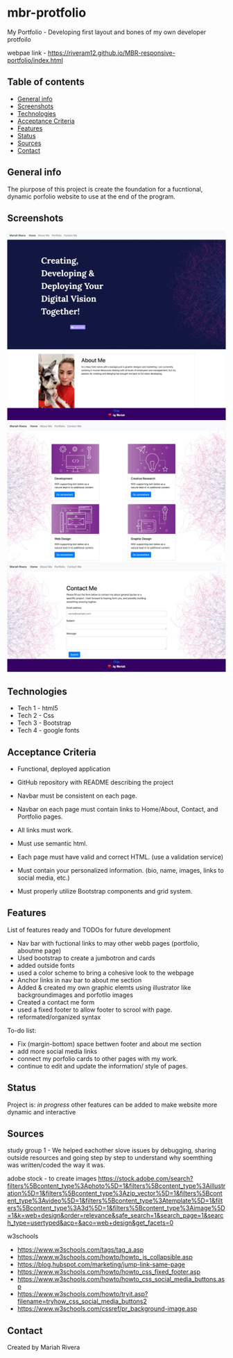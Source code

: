 # mbr-protfolio

My Portfolio - Developing first layout and bones of my own developer protfoilo

webpae link - https://riveram12.github.io/MBR-responsive-portfolio/index.html

## Table of contents

- [General info](#general-info)
- [Screenshots](#screenshots)
- [Technologies](#technologies)
- [Acceptance Criteria](#acceptance-criteria)
- [Features](#features)
- [Status](#status)
- [Sources](#sources)
- [Contact](#contact)

## General info

The piurpose of this project is create the foundation for a fucntional, dynamic porfolio website to use at the end of the program.

## Screenshots

![Screen Shot 1](assets/images/screenshot1.png)
![Screen Shot 2](assets/images/screenshot2.png)
![Screen Shot 3](assets/images/screenshot3.png)

## Technologies

- Tech 1 - html5
- Tech 2 - Css
- Tech 3 - Bootstrap
- Tech 4 - google fonts

## Acceptance Criteria

- Functional, deployed application

- GitHub repository with README describing the project

- Navbar must be consistent on each page.

- Navbar on each page must contain links to Home/About, Contact, and Portfolio pages.

- All links must work.

- Must use semantic html.

- Each page must have valid and correct HTML. (use a validation service)

- Must contain your personalized information. (bio, name, images, links to social media, etc.)

- Must properly utilize Bootstrap components and grid system.

## Features

List of features ready and TODOs for future development

- Nav bar with fuctional links to may other webb pages (portfolio, aboutme page)
- Used bootstrap to create a jumbotron and cards
- added outside fonts
- used a color scheme to bring a cohesive look to the webpage
- Anchor links in nav bar to about me section
- Added & created my own graphic elemts using illustrator like backgroundimages and porfotlio images
- Created a contact me form
- used a fixed footer to allow footer to scrool with page.
- reformated/organized syntax

To-do list:

- Fix (margin-bottom) space bettwen footer and about me section
- add more social media links
- connect my porfolio cards to other pages with my work.
- continue to edit and update the information/ style of pages.

## Status

Project is: _in progress_ other features can be added to make website more dynamic and interactive

## Sources

study group 1 - We helped eachother slove issues by debugging, sharing outside resources and going step by step to understand why soemthing was written/coded the way it was.

adobe stock - to create images
https://stock.adobe.com/search?filters%5Bcontent_type%3Aphoto%5D=1&filters%5Bcontent_type%3Aillustration%5D=1&filters%5Bcontent_type%3Azip_vector%5D=1&filters%5Bcontent_type%3Avideo%5D=1&filters%5Bcontent_type%3Atemplate%5D=1&filters%5Bcontent_type%3A3d%5D=1&filters%5Bcontent_type%3Aimage%5D=1&k=web+design&order=relevance&safe_search=1&search_page=1&search_type=usertyped&acp=&aco=web+design&get_facets=0

w3schools

- https://www.w3schools.com/tags/tag_a.asp
- https://www.w3schools.com/howto/howto_js_collapsible.asp
- https://blog.hubspot.com/marketing/jump-link-same-page
- https://www.w3schools.com/howto/howto_css_fixed_footer.asp
- https://www.w3schools.com/howto/howto_css_social_media_buttons.asp
- https://www.w3schools.com/howto/tryit.asp?filename=tryhow_css_social_media_buttons2
- https://www.w3schools.com/cssref/pr_background-image.asp

## Contact

Created by Mariah Rivera
